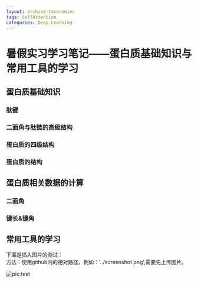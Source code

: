 ```yaml
---  
layout: archive-taxonomies  
tags: SelfAttention  
categories: Deep_Learning  
---  
```


# 暑假实习学习笔记——蛋白质基础知识与常用工具的学习  

  
## 蛋白质基础知识  

### 肽键  

### 二面角与肽链的高级结构  

### 蛋白质的四级结构  

### 蛋白质的结构  



## 蛋白质相关数据的计算  

### 二面角  

### 键长&键角  



## 常用工具的学习



下面是插入图片的测试：  
方法：使用github内的相对路径，例如：'../screenshot.png',需要先上传图片。
  
![pic:test](https://github.com/zyhacquaintance/zyhacquaintance.github.io/blob/main/screenshot.png?raw=true)  

